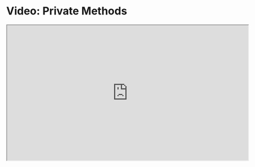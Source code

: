 # Video: Private Methods

<iframe src="https://player.vimeo.com/video/593997116/?title=0&byline=0&portrait=0" width="640" height="360" allowfullscreen="allowfullscreen" allow="autoplay; fullscreen; picture-in-picture"></iframe>
